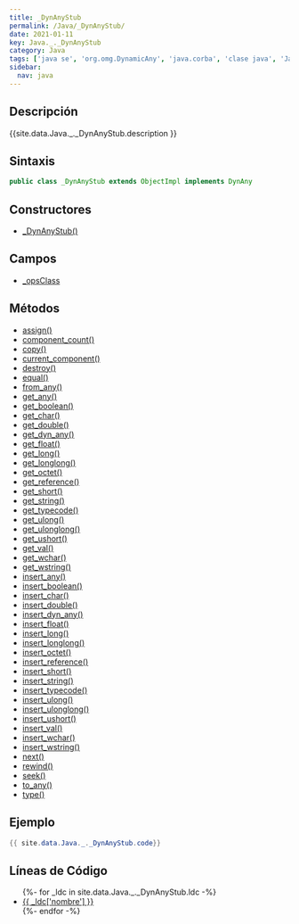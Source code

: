 ```yaml
---
title: _DynAnyStub
permalink: /Java/_DynAnyStub/
date: 2021-01-11
key: Java._._DynAnyStub
category: Java
tags: ['java se', 'org.omg.DynamicAny', 'java.corba', 'clase java', 'Java 1.0']
sidebar: 
  nav: java
---
```


## Descripción
{{site.data.Java._._DynAnyStub.description }}

## Sintaxis
~~~java
public class _DynAnyStub extends ObjectImpl implements DynAny
~~~

## Constructores
* [_DynAnyStub()](/Java/_DynAnyStub/_DynAnyStub/)

## Campos
* [_opsClass](/Java/_DynAnyStub/_opsClass)

## Métodos
* [assign()](/Java/_DynAnyStub/assign)
* [component_count()](/Java/_DynAnyStub/component_count)
* [copy()](/Java/_DynAnyStub/copy)
* [current_component()](/Java/_DynAnyStub/current_component)
* [destroy()](/Java/_DynAnyStub/destroy)
* [equal()](/Java/_DynAnyStub/equal)
* [from_any()](/Java/_DynAnyStub/from_any)
* [get_any()](/Java/_DynAnyStub/get_any)
* [get_boolean()](/Java/_DynAnyStub/get_boolean)
* [get_char()](/Java/_DynAnyStub/get_char)
* [get_double()](/Java/_DynAnyStub/get_double)
* [get_dyn_any()](/Java/_DynAnyStub/get_dyn_any)
* [get_float()](/Java/_DynAnyStub/get_float)
* [get_long()](/Java/_DynAnyStub/get_long)
* [get_longlong()](/Java/_DynAnyStub/get_longlong)
* [get_octet()](/Java/_DynAnyStub/get_octet)
* [get_reference()](/Java/_DynAnyStub/get_reference)
* [get_short()](/Java/_DynAnyStub/get_short)
* [get_string()](/Java/_DynAnyStub/get_string)
* [get_typecode()](/Java/_DynAnyStub/get_typecode)
* [get_ulong()](/Java/_DynAnyStub/get_ulong)
* [get_ulonglong()](/Java/_DynAnyStub/get_ulonglong)
* [get_ushort()](/Java/_DynAnyStub/get_ushort)
* [get_val()](/Java/_DynAnyStub/get_val)
* [get_wchar()](/Java/_DynAnyStub/get_wchar)
* [get_wstring()](/Java/_DynAnyStub/get_wstring)
* [insert_any()](/Java/_DynAnyStub/insert_any)
* [insert_boolean()](/Java/_DynAnyStub/insert_boolean)
* [insert_char()](/Java/_DynAnyStub/insert_char)
* [insert_double()](/Java/_DynAnyStub/insert_double)
* [insert_dyn_any()](/Java/_DynAnyStub/insert_dyn_any)
* [insert_float()](/Java/_DynAnyStub/insert_float)
* [insert_long()](/Java/_DynAnyStub/insert_long)
* [insert_longlong()](/Java/_DynAnyStub/insert_longlong)
* [insert_octet()](/Java/_DynAnyStub/insert_octet)
* [insert_reference()](/Java/_DynAnyStub/insert_reference)
* [insert_short()](/Java/_DynAnyStub/insert_short)
* [insert_string()](/Java/_DynAnyStub/insert_string)
* [insert_typecode()](/Java/_DynAnyStub/insert_typecode)
* [insert_ulong()](/Java/_DynAnyStub/insert_ulong)
* [insert_ulonglong()](/Java/_DynAnyStub/insert_ulonglong)
* [insert_ushort()](/Java/_DynAnyStub/insert_ushort)
* [insert_val()](/Java/_DynAnyStub/insert_val)
* [insert_wchar()](/Java/_DynAnyStub/insert_wchar)
* [insert_wstring()](/Java/_DynAnyStub/insert_wstring)
* [next()](/Java/_DynAnyStub/next)
* [rewind()](/Java/_DynAnyStub/rewind)
* [seek()](/Java/_DynAnyStub/seek)
* [to_any()](/Java/_DynAnyStub/to_any)
* [type()](/Java/_DynAnyStub/type)

## Ejemplo
~~~java
{{ site.data.Java._._DynAnyStub.code}}
~~~

## Líneas de Código
<ul>
{%- for _ldc in site.data.Java._._DynAnyStub.ldc -%}
   <li>
       <a href="{{_ldc['url'] }}">{{ _ldc['nombre'] }}</a>
   </li>
{%- endfor -%}
</ul>
